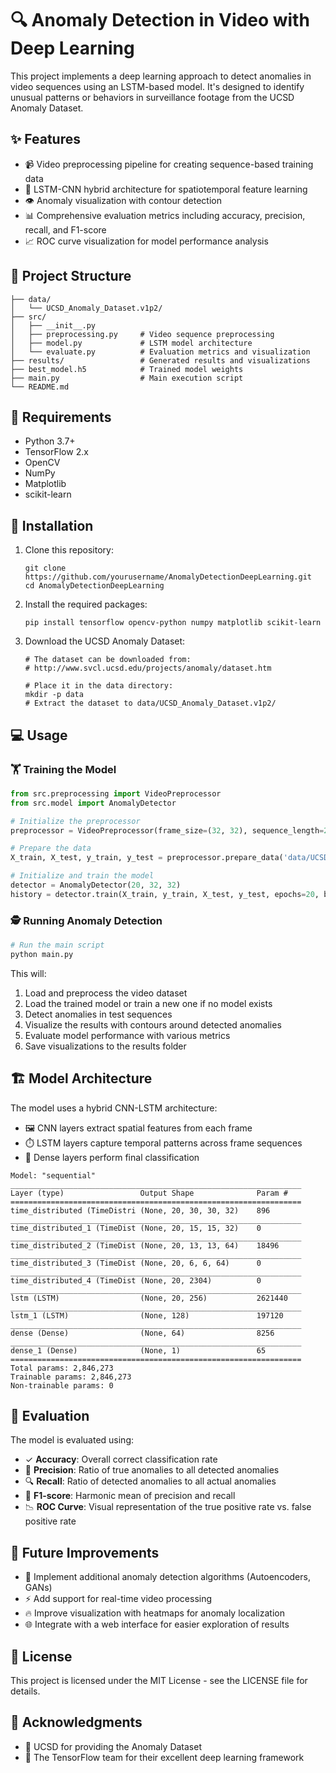# 🔍 Anomaly Detection in Video with Deep Learning

This project implements a deep learning approach to detect anomalies in video sequences using an LSTM-based model. It's designed to identify unusual patterns or behaviors in surveillance footage from the UCSD Anomaly Dataset.

## ✨ Features

- 📹 Video preprocessing pipeline for creating sequence-based training data
- 🧠 LSTM-CNN hybrid architecture for spatiotemporal feature learning
- 👁️ Anomaly visualization with contour detection
- 📊 Comprehensive evaluation metrics including accuracy, precision, recall, and F1-score
- 📈 ROC curve visualization for model performance analysis

## 📂 Project Structure

```
├── data/
│   └── UCSD_Anomaly_Dataset.v1p2/
├── src/
│   ├── __init__.py
│   ├── preprocessing.py     # Video sequence preprocessing
│   ├── model.py             # LSTM model architecture
│   └── evaluate.py          # Evaluation metrics and visualization
├── results/                 # Generated results and visualizations
├── best_model.h5            # Trained model weights
├── main.py                  # Main execution script
└── README.md
```

## 🔧 Requirements

- Python 3.7+
- TensorFlow 2.x
- OpenCV
- NumPy
- Matplotlib
- scikit-learn

## 🚀 Installation

1. Clone this repository:
   ```
   git clone https://github.com/yourusername/AnomalyDetectionDeepLearning.git
   cd AnomalyDetectionDeepLearning
   ```

2. Install the required packages:
   ```
   pip install tensorflow opencv-python numpy matplotlib scikit-learn
   ```

3. Download the UCSD Anomaly Dataset:
   ```
   # The dataset can be downloaded from:
   # http://www.svcl.ucsd.edu/projects/anomaly/dataset.htm
   
   # Place it in the data directory:
   mkdir -p data
   # Extract the dataset to data/UCSD_Anomaly_Dataset.v1p2/
   ```

## 💻 Usage

### 🏋️ Training the Model

```python
from src.preprocessing import VideoPreprocessor
from src.model import AnomalyDetector

# Initialize the preprocessor
preprocessor = VideoPreprocessor(frame_size=(32, 32), sequence_length=20)

# Prepare the data
X_train, X_test, y_train, y_test = preprocessor.prepare_data('data/UCSD_Anomaly_Dataset.v1p2')

# Initialize and train the model
detector = AnomalyDetector(20, 32, 32)
history = detector.train(X_train, y_train, X_test, y_test, epochs=20, batch_size=32)
```

### 🕵️ Running Anomaly Detection

```bash
# Run the main script
python main.py
```

This will:
1. Load and preprocess the video dataset
2. Load the trained model or train a new one if no model exists
3. Detect anomalies in test sequences
4. Visualize the results with contours around detected anomalies
5. Evaluate model performance with various metrics
6. Save visualizations to the results folder

## 🏗️ Model Architecture

The model uses a hybrid CNN-LSTM architecture:
- 🖼️ CNN layers extract spatial features from each frame
- ⏱️ LSTM layers capture temporal patterns across frame sequences
- 🧮 Dense layers perform final classification

```
Model: "sequential"
_________________________________________________________________
Layer (type)                 Output Shape              Param #   
=================================================================
time_distributed (TimeDistri (None, 20, 30, 30, 32)    896       
_________________________________________________________________
time_distributed_1 (TimeDist (None, 20, 15, 15, 32)    0         
_________________________________________________________________
time_distributed_2 (TimeDist (None, 20, 13, 13, 64)    18496     
_________________________________________________________________
time_distributed_3 (TimeDist (None, 20, 6, 6, 64)      0         
_________________________________________________________________
time_distributed_4 (TimeDist (None, 20, 2304)          0         
_________________________________________________________________
lstm (LSTM)                  (None, 20, 256)           2621440   
_________________________________________________________________
lstm_1 (LSTM)                (None, 128)               197120    
_________________________________________________________________
dense (Dense)                (None, 64)                8256      
_________________________________________________________________
dense_1 (Dense)              (None, 1)                 65        
=================================================================
Total params: 2,846,273
Trainable params: 2,846,273
Non-trainable params: 0
```

## 📏 Evaluation

The model is evaluated using:
- ✓ **Accuracy**: Overall correct classification rate
- 🎯 **Precision**: Ratio of true anomalies to all detected anomalies
- 🔍 **Recall**: Ratio of detected anomalies to all actual anomalies
- 🔄 **F1-score**: Harmonic mean of precision and recall
- 📉 **ROC Curve**: Visual representation of the true positive rate vs. false positive rate

## 🚀 Future Improvements

- 🔄 Implement additional anomaly detection algorithms (Autoencoders, GANs)
- ⚡ Add support for real-time video processing
- 🔥 Improve visualization with heatmaps for anomaly localization
- 🌐 Integrate with a web interface for easier exploration of results

## 📜 License

This project is licensed under the MIT License - see the LICENSE file for details.

## 🙏 Acknowledgments

- 🏫 UCSD for providing the Anomaly Dataset
- 🧠 The TensorFlow team for their excellent deep learning framework